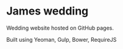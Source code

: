 # James wedding

Wedding website hosted on GitHub pages.

Built using Yeoman, Gulp, Bower, RequireJS
